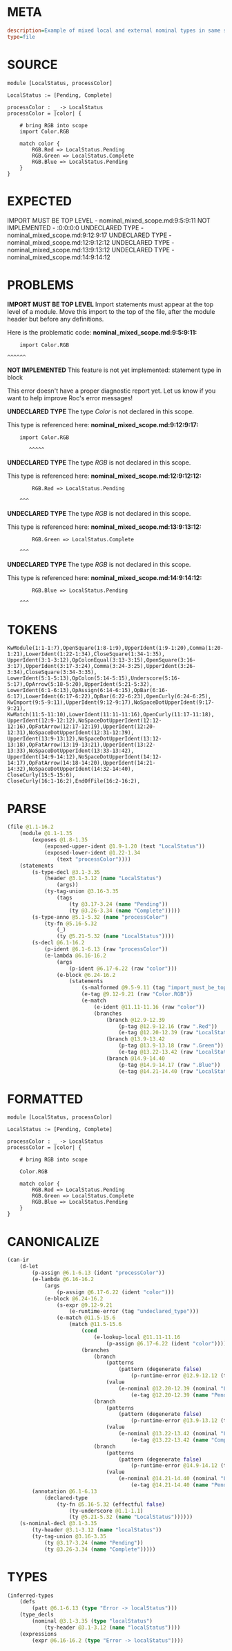 # META
~~~ini
description=Example of mixed local and external nominal types in same scope
type=file
~~~
# SOURCE
~~~roc
module [LocalStatus, processColor]

LocalStatus := [Pending, Complete]

processColor : _ -> LocalStatus
processColor = |color| {

    # bring RGB into scope
    import Color.RGB

    match color {
        RGB.Red => LocalStatus.Pending
        RGB.Green => LocalStatus.Complete
        RGB.Blue => LocalStatus.Pending
    }
}
~~~
# EXPECTED
IMPORT MUST BE TOP LEVEL - nominal_mixed_scope.md:9:5:9:11
NOT IMPLEMENTED - :0:0:0:0
UNDECLARED TYPE - nominal_mixed_scope.md:9:12:9:17
UNDECLARED TYPE - nominal_mixed_scope.md:12:9:12:12
UNDECLARED TYPE - nominal_mixed_scope.md:13:9:13:12
UNDECLARED TYPE - nominal_mixed_scope.md:14:9:14:12
# PROBLEMS
**IMPORT MUST BE TOP LEVEL**
Import statements must appear at the top level of a module.
Move this import to the top of the file, after the module header but before any definitions.

Here is the problematic code:
**nominal_mixed_scope.md:9:5:9:11:**
```roc
    import Color.RGB
```
    ^^^^^^


**NOT IMPLEMENTED**
This feature is not yet implemented: statement type in block

This error doesn't have a proper diagnostic report yet. Let us know if you want to help improve Roc's error messages!

**UNDECLARED TYPE**
The type _Color_ is not declared in this scope.

This type is referenced here:
**nominal_mixed_scope.md:9:12:9:17:**
```roc
    import Color.RGB
```
           ^^^^^


**UNDECLARED TYPE**
The type _RGB_ is not declared in this scope.

This type is referenced here:
**nominal_mixed_scope.md:12:9:12:12:**
```roc
        RGB.Red => LocalStatus.Pending
```
        ^^^


**UNDECLARED TYPE**
The type _RGB_ is not declared in this scope.

This type is referenced here:
**nominal_mixed_scope.md:13:9:13:12:**
```roc
        RGB.Green => LocalStatus.Complete
```
        ^^^


**UNDECLARED TYPE**
The type _RGB_ is not declared in this scope.

This type is referenced here:
**nominal_mixed_scope.md:14:9:14:12:**
```roc
        RGB.Blue => LocalStatus.Pending
```
        ^^^


# TOKENS
~~~zig
KwModule(1:1-1:7),OpenSquare(1:8-1:9),UpperIdent(1:9-1:20),Comma(1:20-1:21),LowerIdent(1:22-1:34),CloseSquare(1:34-1:35),
UpperIdent(3:1-3:12),OpColonEqual(3:13-3:15),OpenSquare(3:16-3:17),UpperIdent(3:17-3:24),Comma(3:24-3:25),UpperIdent(3:26-3:34),CloseSquare(3:34-3:35),
LowerIdent(5:1-5:13),OpColon(5:14-5:15),Underscore(5:16-5:17),OpArrow(5:18-5:20),UpperIdent(5:21-5:32),
LowerIdent(6:1-6:13),OpAssign(6:14-6:15),OpBar(6:16-6:17),LowerIdent(6:17-6:22),OpBar(6:22-6:23),OpenCurly(6:24-6:25),
KwImport(9:5-9:11),UpperIdent(9:12-9:17),NoSpaceDotUpperIdent(9:17-9:21),
KwMatch(11:5-11:10),LowerIdent(11:11-11:16),OpenCurly(11:17-11:18),
UpperIdent(12:9-12:12),NoSpaceDotUpperIdent(12:12-12:16),OpFatArrow(12:17-12:19),UpperIdent(12:20-12:31),NoSpaceDotUpperIdent(12:31-12:39),
UpperIdent(13:9-13:12),NoSpaceDotUpperIdent(13:12-13:18),OpFatArrow(13:19-13:21),UpperIdent(13:22-13:33),NoSpaceDotUpperIdent(13:33-13:42),
UpperIdent(14:9-14:12),NoSpaceDotUpperIdent(14:12-14:17),OpFatArrow(14:18-14:20),UpperIdent(14:21-14:32),NoSpaceDotUpperIdent(14:32-14:40),
CloseCurly(15:5-15:6),
CloseCurly(16:1-16:2),EndOfFile(16:2-16:2),
~~~
# PARSE
~~~clojure
(file @1.1-16.2
	(module @1.1-1.35
		(exposes @1.8-1.35
			(exposed-upper-ident @1.9-1.20 (text "LocalStatus"))
			(exposed-lower-ident @1.22-1.34
				(text "processColor"))))
	(statements
		(s-type-decl @3.1-3.35
			(header @3.1-3.12 (name "LocalStatus")
				(args))
			(ty-tag-union @3.16-3.35
				(tags
					(ty @3.17-3.24 (name "Pending"))
					(ty @3.26-3.34 (name "Complete")))))
		(s-type-anno @5.1-5.32 (name "processColor")
			(ty-fn @5.16-5.32
				(_)
				(ty @5.21-5.32 (name "LocalStatus"))))
		(s-decl @6.1-16.2
			(p-ident @6.1-6.13 (raw "processColor"))
			(e-lambda @6.16-16.2
				(args
					(p-ident @6.17-6.22 (raw "color")))
				(e-block @6.24-16.2
					(statements
						(s-malformed @9.5-9.11 (tag "import_must_be_top_level"))
						(e-tag @9.12-9.21 (raw "Color.RGB"))
						(e-match
							(e-ident @11.11-11.16 (raw "color"))
							(branches
								(branch @12.9-12.39
									(p-tag @12.9-12.16 (raw ".Red"))
									(e-tag @12.20-12.39 (raw "LocalStatus.Pending")))
								(branch @13.9-13.42
									(p-tag @13.9-13.18 (raw ".Green"))
									(e-tag @13.22-13.42 (raw "LocalStatus.Complete")))
								(branch @14.9-14.40
									(p-tag @14.9-14.17 (raw ".Blue"))
									(e-tag @14.21-14.40 (raw "LocalStatus.Pending")))))))))))
~~~
# FORMATTED
~~~roc
module [LocalStatus, processColor]

LocalStatus := [Pending, Complete]

processColor : _ -> LocalStatus
processColor = |color| {

	# bring RGB into scope
	
	Color.RGB

	match color {
		RGB.Red => LocalStatus.Pending
		RGB.Green => LocalStatus.Complete
		RGB.Blue => LocalStatus.Pending
	}
}
~~~
# CANONICALIZE
~~~clojure
(can-ir
	(d-let
		(p-assign @6.1-6.13 (ident "processColor"))
		(e-lambda @6.16-16.2
			(args
				(p-assign @6.17-6.22 (ident "color")))
			(e-block @6.24-16.2
				(s-expr @9.12-9.21
					(e-runtime-error (tag "undeclared_type")))
				(e-match @11.5-15.6
					(match @11.5-15.6
						(cond
							(e-lookup-local @11.11-11.16
								(p-assign @6.17-6.22 (ident "color"))))
						(branches
							(branch
								(patterns
									(pattern (degenerate false)
										(p-runtime-error @12.9-12.12 (tag "undeclared_type"))))
								(value
									(e-nominal @12.20-12.39 (nominal "LocalStatus")
										(e-tag @12.20-12.39 (name "Pending")))))
							(branch
								(patterns
									(pattern (degenerate false)
										(p-runtime-error @13.9-13.12 (tag "undeclared_type"))))
								(value
									(e-nominal @13.22-13.42 (nominal "LocalStatus")
										(e-tag @13.22-13.42 (name "Complete")))))
							(branch
								(patterns
									(pattern (degenerate false)
										(p-runtime-error @14.9-14.12 (tag "undeclared_type"))))
								(value
									(e-nominal @14.21-14.40 (nominal "LocalStatus")
										(e-tag @14.21-14.40 (name "Pending"))))))))))
		(annotation @6.1-6.13
			(declared-type
				(ty-fn @5.16-5.32 (effectful false)
					(ty-underscore @1.1-1.1)
					(ty @5.21-5.32 (name "LocalStatus"))))))
	(s-nominal-decl @3.1-3.35
		(ty-header @3.1-3.12 (name "localStatus"))
		(ty-tag-union @3.16-3.35
			(ty @3.17-3.24 (name "Pending"))
			(ty @3.26-3.34 (name "Complete")))))
~~~
# TYPES
~~~clojure
(inferred-types
	(defs
		(patt @6.1-6.13 (type "Error -> localStatus")))
	(type_decls
		(nominal @3.1-3.35 (type "localStatus")
			(ty-header @3.1-3.12 (name "localStatus"))))
	(expressions
		(expr @6.16-16.2 (type "Error -> localStatus"))))
~~~
